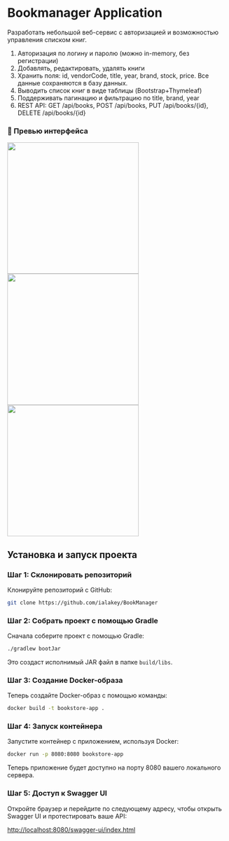 # Bookmanager Application

Разработать небольшой веб-сервис с авторизацией и возможностью управления списком книг.

1. Авторизация по логину и паролю (можно in-memory, без регистрации)
2. Добавлять, редактировать, удалять книги
3. Хранить поля: id, vendorCode, title, year, brand, stock, price. Все данные сохраняются в базу данных.
4. Выводить список книг в виде таблицы (Bootstrap+Thymeleaf)
5. Поддерживать пагинацию и фильтрацию по title, brand, year
6. REST API: GET /api/books, POST /api/books, PUT /api/books/{id}, DELETE /api/books/{id}

<h3>📸 Превью интерфейса</h3>

<p float="left">
  <img src="https://github.com/user-attachments/assets/0dc39b59-cc20-4350-b5ea-aa9c572b023b" width="300"/>
  <img src="https://github.com/user-attachments/assets/26fd7428-5118-4cb1-932f-6762957b63ff" width="300"/>
  <img src="https://github.com/user-attachments/assets/8658dc3b-236f-4762-811f-75f4a69937ce" width="300"/>
</p>

## Установка и запуск проекта

### Шаг 1: Склонировать репозиторий

Клонируйте репозиторий с GitHub:

```bash
git clone https://github.com/ialakey/BookManager
```

### Шаг 2: Собрать проект с помощью Gradle

Сначала соберите проект с помощью Gradle:

```bash
./gradlew bootJar
```

Это создаст исполнимый JAR файл в папке `build/libs`.

### Шаг 3: Создание Docker-образа

Теперь создайте Docker-образ с помощью команды:

```bash
docker build -t bookstore-app .
```

### Шаг 4: Запуск контейнера

Запустите контейнер с приложением, используя Docker:

```bash
docker run -p 8080:8080 bookstore-app
```

Теперь приложение будет доступно на порту 8080 вашего локального сервера.

### Шаг 5: Доступ к Swagger UI

Откройте браузер и перейдите по следующему адресу, чтобы открыть Swagger UI и протестировать ваше API:

[http://localhost:8080/swagger-ui/index.html](http://localhost:8080/swagger-ui/index.html)
